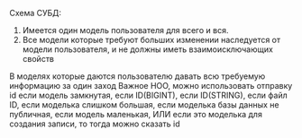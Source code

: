 Схема СУБД: 
1) Имеется один модель пользователя для всего и вся. 
2) Все модели которые требуют больших изменении наследуется от модели пользователя, и не должны иметь взаимоисключающих свойств   

В моделях которые даются пользователю давать всю требуемую информацию за один заход 
Важное НОО, можно использовать отправку id если модель замкнутая, 
если ID(BIGINT), если ID(STRING), если файл ID, если моделька слишком большая, 
если моделька базы данных не публичная, если модель маленькая, ИЛИ если 
это моделька для создания записи, то тогда можно сказать id 
